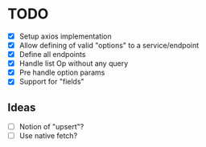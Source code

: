 # TODO

- [x] Setup axios implementation
- [x] Allow defining of valid "options" to a service/endpoint
- [x] Define all endpoints
- [x] Handle list Op without any query
- [x] Pre handle option params
- [x] Support for "fields"

## Ideas

- [ ] Notion of "upsert"?
- [ ] Use native fetch?

